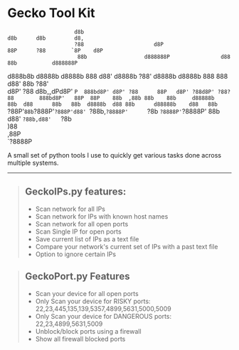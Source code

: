 # Gecko Tool Kit
                         d8b                                            d8b      d8b         d8,        
                         ?88                      d8P                   88P      ?88        `8P    d8P  
                          88b                  d888888P                d88        88b           d888888P
 d888b8b   d8888b d8888b  888  d88' d8888b       ?88'   d8888b  d8888b 888        888  d88'  88b  ?88'  
d8P' ?88  d8b_,dPd8P' `P  888bd8P' d8P' ?88      88P   d8P' ?88d8P' ?88?88        888bd8P'   88P  88P   
88b  ,88b 88b    88b     d88888b   88b  d88      88b   88b  d8888b  d88 88b      d88888b    d88   88b   
`?88P'`88b`?888P'`?888P'd88' `?88b,`?8888P'      `?8b  `?8888P'`?8888P'  88b    d88' `?88b,d88'   `?8b  
       )88                                                                                              
      ,88P                                                                                              
  `?8888P                                                                                               

A small set of python tools I use to quickly get various tasks done across multiple systems. 

--------------------------------------------

> ## GeckoIPs.py features:
> - Scan network for all IPs
> - Scan network for IPs with known host names
> - Scan network for all open ports
> - Scan Single IP for open ports
> - Save current list of IPs as a text file
> - Compare your network's current set of IPs with a past text file
> - Option to ignore certain IPs

> ## GeckoPort.py Features
> - Scan your device for all open ports
> - Only Scan your device for RISKY ports: 22,23,445,135,139,5357,4899,5631,5000,5009
> - Only Scan your device for DANGEROUS ports: 22,23,4899,5631,5009
> - Unblock/block ports using a firewall
> - Show all firewall blocked ports

